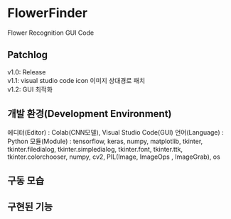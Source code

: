 <h1>FlowerFinder</h1>
Flower Recognition GUI Code
<h2>Patchlog</h2>
v1.0: Release<br>
v1.1: visual studio code icon 이미지 상대경로 패치<br>
v1.2: GUI 최적화<br>
<h2>개발 환경(Development Environment)</h2>
에디터(Editor) : Colab(CNN모델), Visual Studio Code(GUI)
언어(Language) : Python
모듈(Module) : tensorflow, keras, numpy, matplotlib, tkinter, tkinter.filedialog, tkinter.simpledialog, tkinter.font, tkinter.ttk, tkinter.colorchooser, numpy, cv2, PIL(Image, ImageOps , ImageGrab), os
<br>
<h2>구동 모습</h2>
<h2>구현된 기능</h2>
